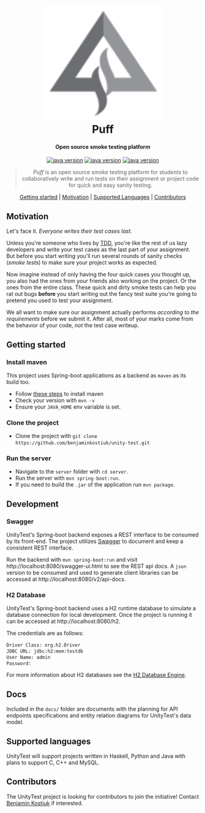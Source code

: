 <h1 align="center">
  <img src="./puff_logo.png" height="300"/>
  <br>
  Puff
</h1>

<h4 align="center">Open source smoke testing platform</h4>

<!-- TODO Add link to platform >
<!-- <h4 align="center">Open source smoke testing platform | <a href="LINK" target="_blank">LINK</a></h4> -->

<p align="center">
  <a href="https://www.oracle.com/ca-en/java/technologies/javase/javase-jdk8-downloads.html" rel="nofollow"><img src="https://img.shields.io/badge/java-1.8-009ACD?style=flat-square&logo=Java" alt="java version" data-canonical-src="https://img.shields.io/badge/java-1.8-f39f37?style=flat-square&logo=Java" style="max-width:100%;"></a>
  <a href="" rel="nofollow"><img src="https://img.shields.io/badge/spring--boot-v3.2.0-6db33f?style=flat-square&logo=Spring" alt="java version" data-canonical-src="https://img.shields.io/badge/java-1.8-f39f37?style=flat-square&logo=Java" style="max-width:100%;"></a>
  <a href="" rel="nofollow"><img src="https://img.shields.io/badge/swagger-2.0-6c9a00?style=flat-square&logo=Swagger" alt="java version" data-canonical-src="https://img.shields.io/badge/java-1.8-f39f37?style=flat-square&logo=Java" style="max-width:100%;"></a>
</p>

<blockquote align="center">
  <em>Puff</em> is an open source smoke testing platform for students to collaboratively write and run tests on their assignment or project code for quick and easy sanity testing.
</blockquote>

<p align="center">
  <a href="#getting-started">Getting started</a>&nbsp;|&nbsp;<a href="#motivation">Motivation</a>&nbsp;|&nbsp;<a href="#supported-languages">Supported Languages</a>&nbsp;|&nbsp;<a href="#contributors">Contributors</a>
</p>

## Motivation
Let's face it. _Everyone writes their test cases last_.

Unless you're someone who lives by [TDD](https://en.wikipedia.org/wiki/Test-driven_development), you're like the rest of us lazy developers and write your test cases as the last part of your assignment. But before you start writing you'll run several rounds of sanity checks (_smoke tests_) to make sure your project works as expected.

Now imagine instead of only having the four quick cases you thought up, you also had the ones from your friends also working on the project. Or the ones from the entire class. These quick and dirty smoke tests can help you rat out bugs __before__ you start writing out the fancy test suite you're going to pretend you used to test your assignment.

We all want to make sure our assignment actually performs _according to the requirements_ before we submit it. After all, most of your marks come from the behavior of your code, _not_ the test case writeup.


## Getting started

### Install maven
This project uses Spring-boot applications as a backend as `maven` as its build too.

* Follow [these steps](https://maven.apache.org/install.html) to install maven
* Check your version with `mvn -v`
* Ensure your `JAVA_HOME` env variable is set.

### Clone the project
* Clone the project with `git clone https://github.com/benjaminkostiuk/unity-test.git`

### Run the server
* Navigate to the `server` folder with `cd server`.
* Run the server with `mvn spring-boot:run`.
* If you need to build the `.jar` of the application run `mvn package`.

## Development

### Swagger
UnityTest's Spring-boot backend exposes a REST interface to be consumed by its front-end. The project utilizes [Swagger](https://swagger.io/) to document and keep a consistent REST interface.

Run the backend with `mvn spring-boot:run` and visit http://localhost:8080/swagger-ui.html to see the REST api docs. A `json` version to be consumed and used to generate client libraries can be accessed at http://localhost:8080/v2/api-docs. 

### H2 Database
UnityTest's Spring-boot backend uses a H2 runtime database to simulate a database connection for local development. Once the project is running it can be accessed at http://localhost:8080/h2.

The credentials are as follows:
```
Driver Class: org.h2.Driver
JDBC URL: jdbc:h2:mem:testdb
User Name: admin
Password:
```

For more information about H2 databases see the [H2 Database Engine](https://www.h2database.com/html/main.html).
## Docs
Included in the `docs/` folder are documents with the planning for API endpoints specifications and entity relation diagrams for UnityTest's data model.


## Supported languages
UnityTest will support projects written in Haskell, Python and Java with plans to support C, C++ and MySQL.

## Contributors
The UnityTest project is looking for contributors to join the initiative! Contact [Benjamin Kostiuk](mailto:benkostiuk1@gmail.com) if interested.